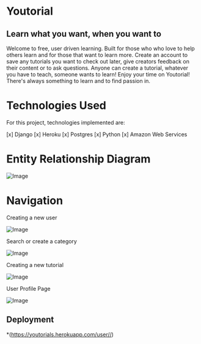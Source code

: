 # Youtorial
## Learn what you want, when you want to


Welcome to free, user driven learning. Built for those who who love to help others 
learn and for those that want to learn more. 
Create an account to save any tutorials you want to check out later, give creators 
feedback on their content or to ask questions. Anyone can create a tutorial, 
whatever you have to teach, someone wants to learn! Enjoy your time on Youtorial! 
There's always something to learn and to find passion in.

   
# Technologies Used
For this project, technologies implemented are:

[x] Django
[x] Heroku
[x] Postgres 
[x] Python
[x] Amazon Web Services


#  Entity Relationship Diagram
![Image](https://i.imgur.com/cDRy5iU.jpg)


# Navigation
Creating a new user

![Image](https://i.imgur.com/OSteH5b.jpg)


Search or create a category

![Image](https://i.imgur.com/P8pf0sf.jpg)

Creating a new tutorial
 
![Image](https://i.imgur.com/CBvQytx.jpg)

User Profile Page

![Image](https://i.imgur.com/bOMZl3P.jpg)


## Deployment
*(https://youtorials.herokuapp.com/user//)

                            
